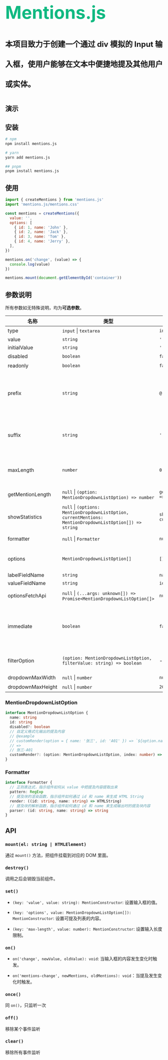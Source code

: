 <script setup>
import Mentions from './components/Mentions.vue'
</script>

<h1 style="font-size:56px;line-height:64px;font-weight:bold;color:#10b981">
  Mentions.js
</h1>

<p style="font-size:24px;line-height:64px;font-weight:bold">
本项目致力于创建一个通过 div 模拟的 Input 输入框，使用户能够在文本中便捷地提及其他用户或实体。
</p>

## 演示

<Mentions />

## 安装

```bash
# npm
npm install mentions.js

# yarn
yarn add mentions.js

## pnpm
pnpm install mentions.js
```

## 使用

```js
import { createMentions } from 'mentions.js'
import 'mentions.js/mentions.css'

const mentions = createMentions({
  value: '',
  options: [
    { id: 1, name: 'John' },
    { id: 2, name: 'Jack' },
    { id: 3, name: 'Tom' },
    { id: 4, name: 'Jerry' },
  ],
})

mentions.on('change', (value) => {
  console.log(value)
})

mentions.mount(document.getElementById('container'))
```

## 参数说明

所有参数如无特殊说明，均为**可选参数**。

| 名称 | 类型 | 默认值 | 说明 |
| --- | --- | --- | --- |
| type | `input` \| `textarea` | `input` | 输入框类型 |
| value | `string` | `''` | - |
| initialValue | `string` | `''` | - |
| disabled | `boolean` | `false` | 是否禁止输入 |
| readonly | `boolean` | `false` | 输入框是否只读 |
| prefix | `string` | `@` | 触发提及的字符，长度限制为 `1`，也是提及块默认渲染在输入框中的前缀(eg. `#张三`) |
| suffix | `string` | `''` | 提及块默认渲染在输入框中的后缀(eg. `suffix: '!!!'` 输出 `#张三!!!`)  |
| maxLength | `number` | `0` | 内容长度，以输出内容长度为准，`0` 表示不限制长度 |
| getMentionLength | `null` \| `(option: MentionDropdownListOption) => number` | `getMentionLength(option) => number` | 指定提及块的输出长度 |
| showStatistics | `null` \| `(options: MentionDropdownListOption, currentMentions: MentionDropdownListOption[]) => string` | `showStatistics(options, currentMentions) => ''` | - |
| formatter | `null` \| `Formatter` | `null` | 详细说明请看 Formatter |
| options | `MentionDropdownListOption[]` | `[]` | 提及列表，只有在列表中的数据才可以提及 |
| labelFieldName | `string` | `name` | - |
| valueFieldName | `string` | `id` | - |
| optionsFetchApi | `null` \| `(...args: unknown[]) => Promise<MentionDropdownListOption[]>` | `null` | 获取提及参数列表的接口 |
| immediate | `boolean` | `false` | 是否在输入框加载完毕后立即请求，这个参数只有在配置了 `optionsFetchApi` 时生效 |
| filterOption | `(option: MentionDropdownListOption, filterValue: string) => boolean` | - | 提及列表使用搜索功能时的过滤函数 |
| dropdownMaxWidth | `null` \| `number` | `null` | 提及列表的宽度 |
| dropdownMaxHeight | `null` \| `number` | `200` | 提及列表的高度 |

### MentionDropdownListOption

```typescript
interface MentionDropdownListOption {
  name: string
  id: string
  disabled?: boolean
  // 自定义格式化输出的提及内容
  // @example
  // customRender(option = { name: '张三', id: 'A01' }) => `${option.name}-${option.id}`
  // =>
  // 张三-A01
  customRender?: (option: MentionDropdownListOption, index: number) => string
}
```

### Formatter

```typescript
interface Formatter {
  // 正则表达式，指示组件如何从 value 中把提及内容提取出来
  pattern: RegExp
  // 提及块的渲染函数，指示组件如何通过 id 和 name 来生成 HTML String
  render: ((id: string, name: string) => HTMLString)
  // 提及块的解析函数，指示组件如何通过 id 和 name 来生成输出时的提及块内容
  parser: (id: string, name: string) => string
}
```

## API

### `mount(el: string | HTMLElement)`

通过 `mount()` 方法，把组件挂载到对应的 DOM 里面。

### `destroy()`

调用之后会销毁当前组件。

### `set()`

- `(key: 'value', value: string): MentionConstructor`: 设置输入框的值。

- `(key: 'options', value: MentionDropdownListOption[]): MentionConstructor`: 设置可提及列表的内容。

- `(key: 'max-length', value: number): MentionConstructor`: 设置输入长度限制。


### `on()`

- `on('change', newValue, oldValue): void`: 当输入框的内容发生变化时触发。

- `on('mentions-change', newMentions, oldMentions): void`：当提及发生变化时触发。

### `once()`

同 `on()`，只监听一次

### `off()`

移除某个事件监听

### `clear()`

移除所有事件监听
